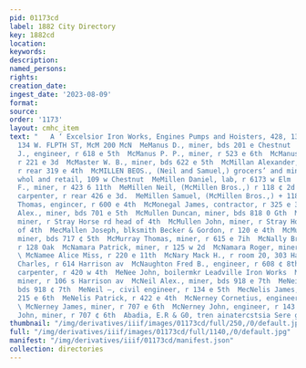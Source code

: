 ```yaml
---
pid: 01173cd
label: 1882 City Directory
key: 1882cd
location: 
keywords: 
description: 
named_persons: 
rights: 
creation_date: 
ingest_date: '2023-08-09'
format: 
source: 
order: '1173'
layout: cmhc_item
text: "   A ‘ Excelsior Iron Works, Engines Pumps and Hoisters, 428, 130, 192 and
  134 W. FLPTH ST, McM 200 McN  MeManus D., miner, bds 201 e Chestnut  McManus H.
  J., engineer, r 618 e 5th  McManus P. P., miner, r 523 e 6th  McManus —, miner,
  r 221 e 3d  McMaster W. B., miner, bds 622 e 5th  McMillan Alexander, bikemith,
  r rear 319 e 4th  McMILLEN BEOS., (Neil and Samuel,) grocers’ and miners’ sup- lies
  whol and retail, 109 w Chestnut  MeMillen Daniel, lab, r 6173 w Elm  McMillen George
  F., miner, r 423 6 11th  MeMillen Neil, (McMillen Bros.,) r 118 ¢ 2d  McMillen Roderick,
  carpenter, r rear 426 e 3d.  MeMillen Samuel, (McMillen Bros.,) + 118 e 2d  McMillen
  Thomas, engincer, r 600 e 4th  McMonegal James, contractor, r 325 e 3d  McMullen
  Alex., miner, bds 701 e 5th  McMullen Duncan, miner, bds 818 0 Gth  MeMullen Hugh,
  miner, r Stray Horse rd head of 4th  McMullen John, miner, r Stray Horse rd head
  of 4th  MecMallen Joseph, blksmith Becker & Gordon, r 120 e 4th  McMurray Edward,
  miner, bds 717 ¢ 5th  McMurray Thomas, miner, r 615 e 7ih  McNally Bridget Mrs.,
  r 128 Oak  McNamara Patrick, miner, r 125 w 2d  McNamara Roger, miner, r 608 n Poplar
  \ McNamee Alice Miss, r 220 e 11th  McNary Mack H., r room 20, 303 Harrison av  McNaughton
  Charles, r 614 Harrison av  McNaughton Fred B., engineer, r 608 ¢ 8th  McNeal Abram,
  carpenter, r 420 w 4th  MeNee John, boilermkr Leadville Iron Works  MoNeese James,
  miner, r 106 s Harrison av  McNeil Alex., miner, bds 918 e 7th  MeNeil Daniel, miner,
  bds 918 ¢ 7th  MeNeil —, civil engineer, r 134 e 5th  MecNelis James, miner, r rear
  215 e 6th  MeNelis Patrick, r 422 e 4th  McNerney Cornetius, engineer, r 700 e Sth
  \ McNerney James, miner, r 707 e 6th  McNerney John, engineer, r 143 6 13th  McNerney
  John, miner, r 707 ¢ 6th  Abadia, E.R & G0, tren ainatercstsia Sere ggeete             "
thumbnail: "/img/derivatives/iiif/images/01173cd/full/250,/0/default.jpg"
full: "/img/derivatives/iiif/images/01173cd/full/1140,/0/default.jpg"
manifest: "/img/derivatives/iiif/01173cd/manifest.json"
collection: directories
---
```

